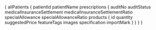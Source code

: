 {
    allPatients {
    patientId
    patientName
    prescriptions {
        auditNo
        auditStatus
        medicalInsuranceSettlement
        medicalInsuranceSettlementRatio
        specialAllowance
        specialAllowanceRatio
        products {
            id
            quantity
            suggestedPrice
            featureTags
            images
            specification
            importMark
        }
    }
}
}
